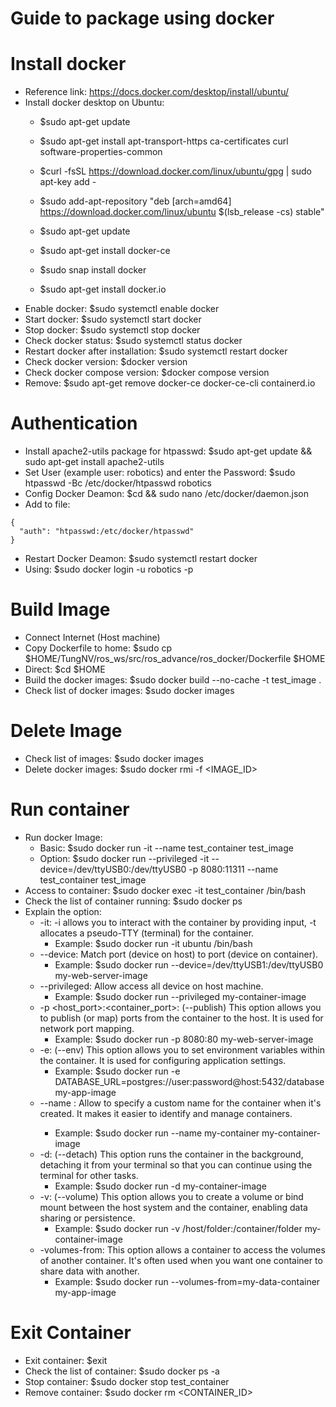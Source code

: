 # Guide to package using docker

# Install docker
- Reference link: https://docs.docker.com/desktop/install/ubuntu/
- Install docker desktop on Ubuntu: 
    + $sudo apt-get update
    + $sudo apt-get install apt-transport-https ca-certificates curl software-properties-common
    + $curl -fsSL https://download.docker.com/linux/ubuntu/gpg | sudo apt-key add -
    + $sudo add-apt-repository "deb [arch=amd64] https://download.docker.com/linux/ubuntu $(lsb_release -cs) stable"
    + $sudo apt-get update
    + $sudo apt-get install docker-ce

    + $sudo snap install docker
    + $sudo apt-get install docker.io
- Enable docker: $sudo systemctl enable docker
- Start docker: $sudo systemctl start docker
- Stop docker: $sudo systemctl stop docker
- Check docker status: $sudo systemctl status docker
- Restart docker after installation: $sudo systemctl restart docker
- Check docker version: $docker version
- Check docker compose version: $docker compose version
- Remove: $sudo apt-get remove docker-ce docker-ce-cli containerd.io

# Authentication
- Install apache2-utils package for htpasswd: $sudo apt-get update && sudo apt-get install apache2-utils
- Set User (example user: robotics) and enter the Password: $sudo htpasswd -Bc /etc/docker/htpasswd robotics
- Config Docker Deamon: $cd && sudo nano /etc/docker/daemon.json
- Add to file:
```
{
  "auth": "htpasswd:/etc/docker/htpasswd"
}
```
- Restart Docker Deamon: $sudo systemctl restart docker
- Using: $sudo docker login -u robotics -p <Password>

# Build Image
- Connect Internet (Host machine)
- Copy Dockerfile to home: $sudo cp $HOME/TungNV/ros_ws/src/ros_advance/ros_docker/Dockerfile $HOME
- Direct: $cd $HOME
- Build the docker images: $sudo docker build --no-cache -t test_image .
- Check list of docker images: $sudo docker images

# Delete Image
- Check list of images: $sudo docker images
- Delete docker images: $sudo docker rmi -f <IMAGE_ID>

# Run container
- Run docker Image: 
    + Basic: $sudo docker run -it --name test_container test_image
    + Option: $sudo docker run --privileged -it --device=/dev/ttyUSB0:/dev/ttyUSB0 -p 8080:11311 --name test_container test_image
- Access to container: $sudo docker exec -it test_container /bin/bash
- Check the list of container running: $sudo docker ps
- Explain the option: 
    + -it: -i allows you to interact with the container by providing input, -t allocates a pseudo-TTY (terminal) for the container. 
        + Example: $sudo docker run -it ubuntu /bin/bash
    + --device: Match port (device on host) to port (device on container). 
        + Example: $sudo docker run --device=/dev/ttyUSB1:/dev/ttyUSB0 my-web-server-image
    + --privileged: Allow access all device on host machine. 
        + Example: $sudo docker run --privileged my-container-image
    + -p <host_port>:<container_port>: (--publish) This option allows you to publish (or map) ports from the container to the host. It is used for network port mapping.
        + Example: $sudo docker run -p 8080:80 my-web-server-image
    + -e: (--env) This option allows you to set environment variables within the container. It is used for configuring application settings. 
        + Example: $sudo docker run -e DATABASE_URL=postgres://user:password@host:5432/database my-app-image
    + --name <name>: Allow to specify a custom name for the container when it's created. It makes it easier to identify and manage containers. 
        + Example: $sudo docker run --name my-container my-container-image
    + -d: (--detach) This option runs the container in the background, detaching it from your terminal so that you can continue using the terminal for other tasks.
        + Example: $sudo docker run -d my-container-image
    + -v: (--volume) This option allows you to create a volume or bind mount between the host system and the container, enabling data sharing or persistence.
        + Example: $sudo docker run -v /host/folder:/container/folder my-container-image
    + -volumes-from: This option allows a container to access the volumes of another container. It's often used when you want one container to share data with another.
        + Example: $sudo docker run --volumes-from=my-data-container my-app-image

# Exit Container
- Exit container: $exit
- Check the list of container: $sudo docker ps -a
- Stop container: $sudo docker stop test_container
- Remove container: $sudo docker rm <CONTAINER_ID>
